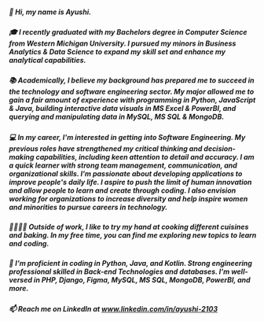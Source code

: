 ##### 👋 Hi, my name is Ayushi.

##### 🎓 I recently graduated with my Bachelors degree in Computer Science from Western Michigan University. I pursued my minors in Business Analytics & Data Science to expand my skill set and enhance my analytical capabilities. 

##### 📚 Academically, I believe my background has prepared me to succeed in the technology and software engineering sector. My major allowed me to gain a fair amount of experience with programming in Python, JavaScript & Java, building interactive data visuals in MS Excel & PowerBI, and querying and manipulating data in MySQL, MS SQL & MongoDB. 

##### 💻 In my career, I'm interested in getting into Software Engineering. My previous roles have strengthened my critical thinking and decision-making capabilities, including keen attention to detail and accuracy. I am a quick learner with strong team management, communication, and organizational skills. I'm passionate about developing applications to improve people's daily life. I aspire to push the limit of human innovation and allow people to learn and create through coding. I also envision working for organizations to increase diversity and help inspire women and minorities to pursue careers in technology.

##### 👩‍🍳👩‍💻 Outside of work, I like to try my hand at cooking different cuisines and baking. In my free time, you can find me exploring new topics to learn and coding.

##### 💪 I'm proficient in coding in Python, Java, and Kotlin. Strong engineering professional skilled in Back-end Technologies and databases. I'm well-versed in PHP, Django, Figma, MySQL, MS SQL, MongoDB, PowerBI, and more.

##### 📫 Reach me on LinkedIn at www.linkedin.com/in/ayushi-2103


<!--
**Ayushi0321/Ayushi0321** is a ✨ _special_ ✨ repository because its `README.md` (this file) appears on your GitHub profile.

Here are some ideas to get you started:

- 🔭 I’m currently working on ...
- 🌱 I’m currently learning ...
- 👯 I’m looking to collaborate on ...
- 🤔 I’m looking for help with ...
- 💬 Ask me about ...
- 📫 How to reach me: ...
- 😄 Pronouns: ...
- ⚡ Fun fact: ...
-->
